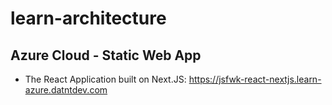 # learn-architecture

## Azure Cloud - Static Web App

- The React Application built on Next.JS: https://jsfwk-react-nextjs.learn-azure.datntdev.com
